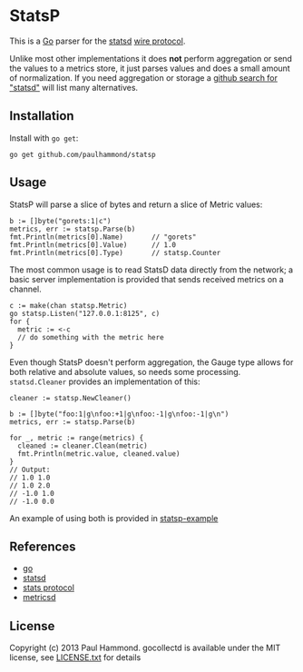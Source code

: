 # StatsP

This is a [Go][go] parser for the [statsd][statsd] [wire protocol][protocol].

Unlike most other implementations it does **not** perform aggregation or send
the values to a metrics store, it just parses values and does a small amount
of normalization. If you need aggregation or storage a [github search for
"statsd"](https://github.com/search?q=statsd) will list many alternatives.

## Installation

Install with `go get`:

    go get github.com/paulhammond/statsp

## Usage

StatsP will parse a slice of bytes and return a slice of Metric values:

    b := []byte("gorets:1|c")
    metrics, err := statsp.Parse(b)
    fmt.Println(metrics[0].Name)       // "gorets"
    fmt.Println(metrics[0].Value)      // 1.0
    fmt.Println(metrics[0].Type)       // statsp.Counter

The most common usage is to read StatsD data directly from the network; a
basic server implementation is provided that sends received metrics on a
channel.

    c := make(chan statsp.Metric)
    go statsp.Listen("127.0.0.1:8125", c)
    for {
      metric := <-c
      // do something with the metric here
    }

Even though StatsP doesn't perform aggregation, the Gauge type allows for both
relative and absolute values, so needs some processing. `statsd.Cleaner`
provides an implementation of this:

    cleaner := statsp.NewCleaner()

    b := []byte("foo:1|g\nfoo:+1|g\nfoo:-1|g\nfoo:-1|g\n")
    metrics, err := statsp.Parse(b)

    for _, metric := range(metrics) {
      cleaned := cleaner.Clean(metric)
      fmt.Println(metric.value, cleaned.value)
    }
    // Output:
    // 1.0 1.0
    // 1.0 2.0
    // -1.0 1.0
    // -1.0 0.0

An example of using both is provided in [statsp-example](statsp-example/statsp-example.go)

## References

  * [go][go]
  * [statsd][statsd]
  * [stats protocol][protocol]
  * [metricsd][metricsd]

[go]: http://golang.org/
[statsd]: https://github.com/etsy/statsd
[protocol]: https://github.com/b/statsd_spec
[metricsd]: https://github.com/mojodna/metricsd

## License

Copyright (c) 2013 Paul Hammond. gocollectd is available under the MIT
license, see [LICENSE.txt](LICENSE.txt) for details
